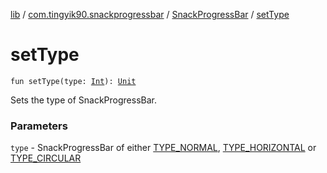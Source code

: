 [lib](../../index.md) / [com.tingyik90.snackprogressbar](../index.md) / [SnackProgressBar](index.md) / [setType](./set-type.md)

# setType

`fun setType(type: `[`Int`](https://kotlinlang.org/api/latest/jvm/stdlib/kotlin/-int/index.html)`): `[`Unit`](https://kotlinlang.org/api/latest/jvm/stdlib/kotlin/-unit/index.html)

Sets the type of SnackProgressBar.

### Parameters

`type` - SnackProgressBar of either [TYPE_NORMAL](-t-y-p-e_-n-o-r-m-a-l.md), [TYPE_HORIZONTAL](-t-y-p-e_-h-o-r-i-z-o-n-t-a-l.md) or [TYPE_CIRCULAR](-t-y-p-e_-c-i-r-c-u-l-a-r.md)